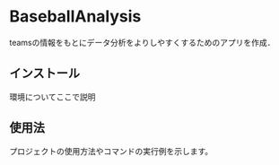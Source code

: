 # BaseballAnalysis
teamsの情報をもとにデータ分析をよりしやすくするためのアプリを作成．


## インストール
環境についてここで説明


## 使用法
プロジェクトの使用方法やコマンドの実行例を示します。
